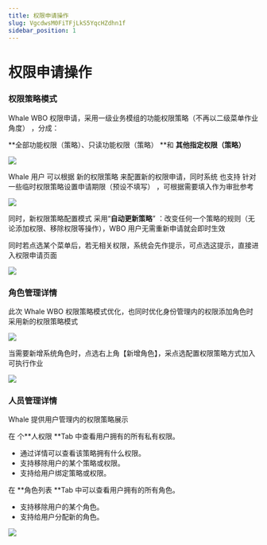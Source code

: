 ```yaml
---
title: 权限申请操作
slug: VgcdwsM0FiTFjLkS5YqcHZdhn1f
sidebar_position: 1
---
```



# 权限申请操作

### 权限策略模式

Whale WBO 权限申请，采用一级业务模组的功能权限策略（不再以二级菜单作业角度） ，分成：

**全部功能权限（策略）、只读功能权限（策略） **和 **其他指定权限（策略）**

<img src="/assets/JcR4bjK5yoIGwsxuXDBc3LyWnRe.png" src-width="1488" src-height="1448"/>

Whale 用户 可以根据 新的权限策略 来配置新的权限申请，同时系统 也支持 针对一些临时权限策略设置申请期限（预设不填写） ，可根据需要填入作为审批参考

<img src="/assets/KV7dbh3x6oTtYVx7rYbc1ByRnQh.png" src-width="1478" src-height="156"/>

同时，新权限策略配置模式 采用“**自动更新策略**” ：改变任何一个策略的规则（无论添加权限、移除权限等操作），WBO 用户无需重新申请就会即时生效

同时若点选某个菜单后，若无相关权限，系统会先作提示，可点选这提示，直接进入权限申请页面

<img src="/assets/Fa1ZbxQ5VoyOBBxCSAKc8VjUnrd.png" src-width="1498" src-height="232" align="center"/>

### 角色管理详情

此次 Whale WBO 权限策略模式优化，也同时优化身份管理内的权限添加角色时采用新的权限策略模式

<img src="/assets/PJwkblkFFoHIJqxX8rHcnjscn6d.png" src-width="3406" src-height="1452" align="center"/>

当需要新增系统角色时，点选右上角【新增角色】，采点选配置权限策略方式加入可执行作业

<img src="/assets/E9tzb9h1IojZ0PxLzCLcmxz0n0d.png" src-width="2208" src-height="1602" align="center"/>

### 人员管理详情

Whale 提供用户管理内的权限策略展示

在 个**人权限 **Tab 中查看用户拥有的所有私有权限。

- 通过详情可以查看该策略拥有什么权限。
- 支持移除用户的某个策略或权限。
- 支持给用户绑定策略或权限。

在 **角色列表 **Tab 中可以查看用户拥有的所有角色。

- 支持移除用户的某个角色。
- 支持给用户分配新的角色。

<img src="/assets/ML87buEkMobFdmxcHDccTBm1nS3.png" src-width="3424" src-height="1344" align="center"/>

